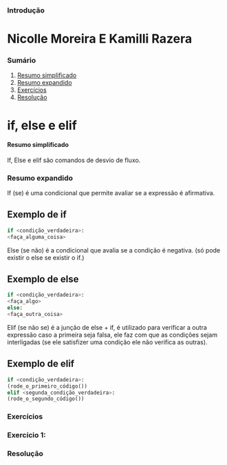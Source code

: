 ### Introdução

# Nicolle Moreira E Kamilli Razera

### Sumário

1. [Resumo simplificado](#Resumo-simplificado)
2. [Resumo expandido](#Resumo-expandido)
3. [Exercícios](#Exercícios)
4. [Resolução](#Resolução)

# if, else e elif

#### Resumo simplificado

If, Else e elif são comandos de desvio de fluxo.

### Resumo expandido 

If (se) é uma condicional que permite avaliar se a expressão é afirmativa.

## Exemplo de if
````python
if <condição_verdadeira>:
<faça_alguma_coisa>
````

Else (se não) é a condicional que avalia se a condição é negativa. (só pode existir o else se existir o if.)

## Exemplo de else
````python
if <condição_verdadeira>:
<faça_algo>
else:
<faça_outra_coisa>
````

Elif (se não se) é a junção de else + if, é utilizado para verificar a outra expressão caso a primeira seja falsa, ele faz com que as condições sejam interligadas (se ele satisfizer uma condição ele não verifica as outras). 

## Exemplo de elif
````python
if <condição_verdadeira>:
(rode_o_primeiro_código())
elif <segunda_condição_verdadeira>:
(rode_o_segundo_código())
````
### Exercícios

### Exercício 1:


### Resolução



